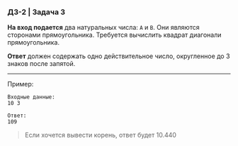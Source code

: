 ### ДЗ-2 | Задача 3 ###


**На вход подается** два натуральных числа: ```A``` и ```B```. Они являются сторонами прямоугольника. Требуется вычислить квадрат диагонали прямоугольника. 

**Ответ** должен содержать одно действительное число, округленное до 3 знаков после запятой. 

--------
Пример: 

```
Входные данные:
10 3

Ответ:
109
```
> Если хочется вывести корень, ответ будет 10.440
